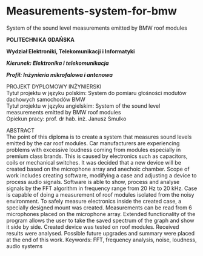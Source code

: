 # Measurements-system-for-bmw
 System of the sound level measurements emitted by BMW roof modules 
 
**POLITECHNIKA GDAŃSKA**  
	
**Wydział Elektroniki, Telekomunikacji i Informatyki**  
	
**_Kierunek: Elektronika i telekomunikacja_**	

**_Profil: Inżynieria mikrofalowa i antenowa_**	
	
PROJEKT DYPLOMOWY INŻYNIERSKI   
Tytuł projektu w języku polskim: System do pomiaru głośności modułów dachowych samochodów BMW   
Tytuł projektu w języku angielskim: System of the sound level measurements emitted by BMW  roof modules         
Opiekun pracy: prof. dr hab. inż. Janusz Smulko 
        
ABSTRACT        
	The point of this diploma is to create a system that measures sound levels emitted by the car roof modules. Car manufacturers are experiencing problems with excessive loudness coming from modules especially in premium class brands. This is caused by electronics such as capacitors, coils or mechanical switches. It was decided that a new device will be created based on the microphone array and anechoic chamber. Scope of work includes creating software, modifying a case and adjusting a device to process audio signals. Software is able to show, process and analyse signals by the FFT algorithm in frequency range from 20 Hz to 20 kHz. Case is capable of doing a measurement of roof modules isolated from the noisy environment. To safely measure electronics inside the created case, a specially designed mount was created. Measurements can be read from 6 microphones placed on the microphone array. Extended functionality of the program allows the user to take the saved spectrum of the graph and show it side by side. Created device was tested on roof modules. Received results were analysed. Possible future upgrades and summary were placed at the end of this work.
Keywords: FFT, frequency analysis, noise, loudness, audio systems
